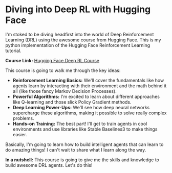 # Diving into Deep RL with Hugging Face

I'm stoked to be diving headfirst into the world of Deep Reinforcement Learning (DRL) using the awesome course from Hugging Face.
This is my python implementation of the Hugging Face Reinforcement Learning tutorial.

**Course Link:** [Hugging Face Deep RL Course](https://huggingface.co/learn/deep-rl-course/en/unit0/introduction)

This course is going to walk me through the key ideas:

* **Reinforcement Learning Basics:**  We'll cover the fundamentals like how agents learn by interacting with their environment and the math behind it all (like those fancy Markov Decision Processes).
* **Powerful Algorithms:**  I'm excited to learn about different approaches like Q-learning and those slick Policy Gradient methods. 
* **Deep Learning Power-Ups:**  We'll see how deep neural networks supercharge these algorithms, making it possible to solve really complex problems.
* **Hands-on Training:**  The best part! I'll get to train agents in cool environments and use libraries like Stable Baselines3 to make things easier.

Basically, I'm going to learn how to build intelligent agents that can learn to do amazing things! I can't wait to share what I learn along the way. 

**In a nutshell:** This course is going to give me the skills and knowledge to build awesome DRL agents. Let's do this!